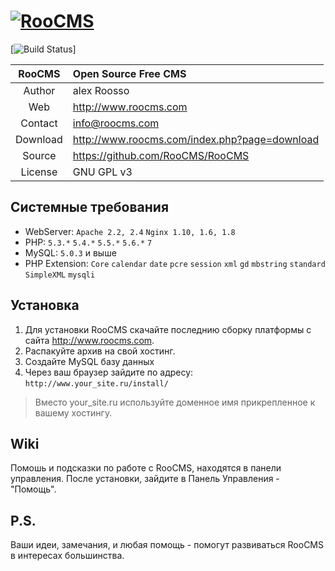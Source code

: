 [![RooCMS](http://version.roocms.com/logo.png)](http://www.roocms.com)
===============================
[![Build Status](https://scrutinizer-ci.com/g/RooCMS/RooCMS/badges/build.png?b=master)]

| RooCMS   | Open Source Free CMS                            |
|:--------:|:------------------------------------------------|
| Author   | alex Roosso                                     |
| Web      | http://www.roocms.com                           |
| Contact  | info@roocms.com                                 |
| Download | http://www.roocms.com/index.php?page=download   |
| Source   | https://github.com/RooCMS/RooCMS                |
| License  | GNU GPL v3                                      |


Cистемные требования
--------------------
 - WebServer:	`Apache 2.2, 2.4` `Nginx 1.10, 1.6, 1.8`
 - PHP:		`5.3.*` `5.4.*` `5.5.*` `5.6.*` `7`
 - MySQL:	`5.0.3` и выше
 - PHP Extension: 
	`Core`
	`calendar`
	`date`
	`pcre`
	`session`
	`xml`
	`gd`
	`mbstring`
	`standard`
	`SimpleXML`
	`mysqli`

Установка
---------
1. Для установки RooCMS скачайте последнию сборку платформы с сайта <http://www.roocms.com>. 
2. Распакуйте архив на свой хостинг.
3. Создайте MySQL базу данных
4. Через ваш браузер зайдите по адресу: `http://www.your_site.ru/install/`

> Вместо your_site.ru используйте доменное имя прикрепленное к вашему хостингу.

Wiki
----
Помошь и подсказки по работе с RooCMS, находятся в панели управления. 
После установки, зайдите в Панель Управления - "Помощь".

P.S.
-----------
Ваши идеи, замечания, и любая помощь - помогут развиваться RooCMS в интересах большинства.

